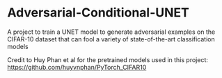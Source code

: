 # Adversarial-Conditional-UNET
A project to train a UNET model to generate adversarial examples on the CIFAR-10 dataset that can fool a variety of state-of-the-art classification models

Credit to Huy Phan et al for the pretrained models used in this project: https://github.com/huyvnphan/PyTorch_CIFAR10

